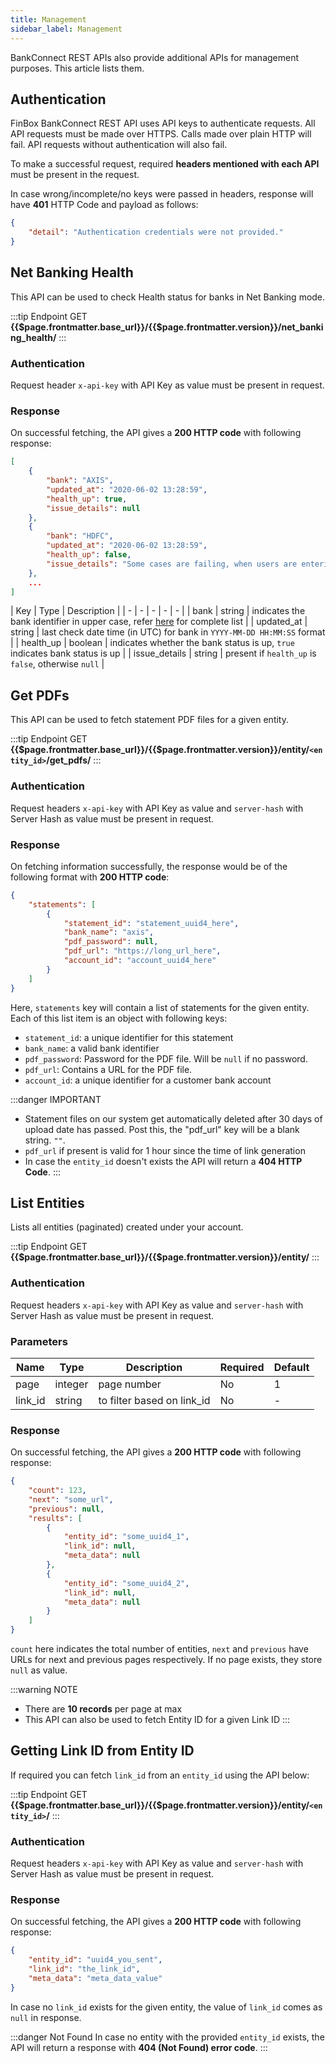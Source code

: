 ```yaml
---
title: Management
sidebar_label: Management
---
```



BankConnect REST APIs also provide additional APIs for management purposes. This article lists them.

## Authentication

FinBox BankConnect REST API uses API keys to authenticate requests. All API requests must be made over HTTPS. Calls made over plain HTTP will fail. API requests without authentication will also fail.

To make a successful request, required **headers mentioned with each API** must be present in the request.

In case wrong/incomplete/no keys were passed in headers, response will have **401** HTTP Code and payload as follows:
```json
{
    "detail": "Authentication credentials were not provided."
}
```

## Net Banking Health
This API can be used to check Health status for banks in Net Banking mode.

:::tip Endpoint
GET **{{$page.frontmatter.base_url}}/{{$page.frontmatter.version}}/net_banking_health/**
:::

### Authentication
Request header `x-api-key` with API Key as value must be present in request.

### Response
On successful fetching, the API gives a **200 HTTP code** with following response:
```json
[
    {
        "bank": "AXIS",
        "updated_at": "2020-06-02 13:28:59",
        "health_up": true,
        "issue_details": null
    },
    {
        "bank": "HDFC",
        "updated_at": "2020-06-02 13:28:59",
        "health_up": false,
        "issue_details": "Some cases are failing, when users are entering wrong captcha"
    },
    ...
]
```

| Key | Type | Description |
| - | - | - | - | - |
| bank | string  | indicates the bank identifier in upper case, refer [here](/bank-connect/appendix#bank-identifiers) for complete list |
| updated_at | string | last check date time (in UTC) for bank in `YYYY-MM-DD HH:MM:SS` format |
| health_up | boolean | indicates whether the bank status is up, `true` indicates bank status is up |
| issue_details | string | present if `health_up` is `false`, otherwise `null` |

## Get PDFs
This API can be used to fetch statement PDF files for a given entity.

:::tip Endpoint
GET **{{$page.frontmatter.base_url}}/{{$page.frontmatter.version}}/entity/`<entity_id>`/get_pdfs/**
:::

### Authentication
Request headers `x-api-key` with API Key as value and `server-hash` with Server Hash as value must be present in request.

### Response
On fetching information successfully, the response would be of the following format with **200 HTTP code**:

```json
{
    "statements": [
        {
            "statement_id": "statement_uuid4_here",
            "bank_name": "axis",
            "pdf_password": null,
            "pdf_url": "https://long_url_here",
            "account_id": "account_uuid4_here"
        }
    ]
}
```

Here, `statements` key will contain a list of statements for the given entity. Each of this list item is an object with following keys:

- `statement_id`: a unique identifier for this statement
- `bank_name`: a valid bank identifier
- `pdf_password`: Password for the PDF file. Will be `null` if no password.
- `pdf_url`: Contains a URL for the PDF file.
- `account_id`: a unique identifier for a customer bank account

:::danger IMPORTANT
- Statement files on our system get automatically deleted after 30 days of upload date has passed. Post this, the "pdf_url" key will be a blank string. `""`.
- `pdf_url` if present is valid for 1 hour since the time of link generation
- In case the `entity_id` doesn't exists the API will return a **404 HTTP Code**.
:::

## List Entities
Lists all entities (paginated) created under your account.

:::tip Endpoint
GET **{{$page.frontmatter.base_url}}/{{$page.frontmatter.version}}/entity/**
:::

### Authentication
Request headers `x-api-key` with API Key as value and `server-hash` with Server Hash as value must be present in request.

### Parameters
| Name | Type | Description | Required  | Default |
| - | - | - | - | - |
| page | integer  | page number | No | 1 |
| link_id | string | to filter based on link_id | No | - |

### Response
On successful fetching, the API gives a **200 HTTP code** with following response:
```json
{
    "count": 123,
    "next": "some_url",
    "previous": null,
    "results": [
        {
            "entity_id": "some_uuid4_1",
            "link_id": null,
            "meta_data": null
        },
        {
            "entity_id": "some_uuid4_2",
            "link_id": null,
            "meta_data": null
        }
    ]
}
```
`count` here indicates the total number of entities, `next` and `previous` have URLs for next and previous pages respectively. If no page exists, they store `null` as value.

:::warning NOTE
- There are **10 records** per page at max
- This API can also be used to fetch Entity ID for a given Link ID
:::

## Getting Link ID from Entity ID
If required you can fetch `link_id` from an `entity_id` using the API below:

:::tip Endpoint
GET **{{$page.frontmatter.base_url}}/{{$page.frontmatter.version}}/entity/`<entity_id>`/**
:::

### Authentication
Request headers `x-api-key` with API Key as value and `server-hash` with Server Hash as value must be present in request.

### Response
On successful fetching, the API gives a **200 HTTP code** with following response:
```json
{
    "entity_id": "uuid4_you_sent",
    "link_id": "the_link_id",
    "meta_data": "meta_data_value"
}
```
In case no `link_id` exists for the given entity, the value of `link_id` comes as `null` in response.

:::danger Not Found
In case no entity with the provided `entity_id` exists, the API will return a response with **404 (Not Found) error code**.
:::